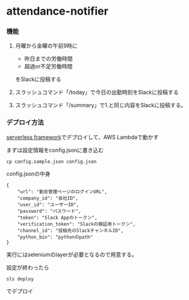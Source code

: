 # attendance-notifier

### 機能
1. 月曜から金曜の午前9時に
    - 昨日までの労働時間
    - 超過or不足労働時間

    をSlackに投稿する
2. スラッシュコマンド「/today」で今日の出勤時刻をSlackに投稿する
3. スラッシュコマンド「/summary」で1.と同じ内容をSlackに投稿する。


### デプロイ方法

[serverless framework](https://serverless.com)でデプロイして、AWS Lambdaで動かす

まずは設定情報をconfig.jsonに書き込む

```
cp config.sample.json config.json
```

config.jsonの中身
```
{
    "url": "勤怠管理ページのログインURL",
    "company_id": "会社ID",
    "user_id": "ユーザーID",
    "password": "パスワード",
    "token": "Slack Appのトークン",
    "verification_token": "Slackの検証用トークン",
    "channel_id": "投稿先のSlackチャンネルID",
    "python_bin": "pythonのpath"
}
```

実行にはseleniumのlayerが必要となるので用意する。

設定が終わったら

```
sls deploy
```

でデプロイ
